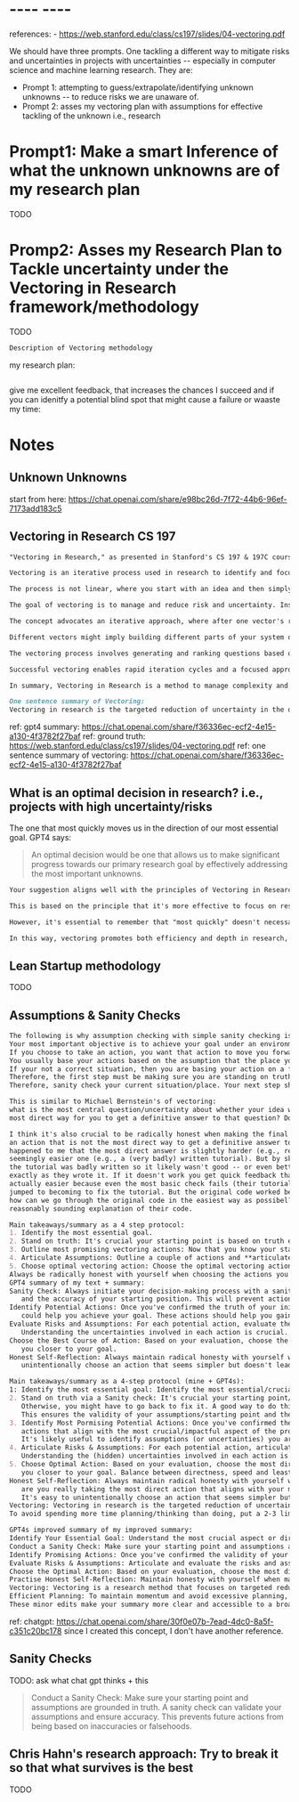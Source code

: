 # ----  ----
references: 
    - https://web.stanford.edu/class/cs197/slides/04-vectoring.pdf 

We should have three prompts. One tackling a different way to mitigate risks and uncertainties in projects with 
uncertainties -- especially in computer science and machine learning research.
They are:
- Prompt 1: attempting to guess/extrapolate/identifying unknown unknowns -- to reduce risks we are unaware of.
- Prompt 2: asses my vectoring plan with assumptions for effective tackling of the unknown i.e., research

# Prompt1: Make a smart Inference of what the unknown unknowns are of my research plan
TODO


# Promp2: Asses my Research Plan to Tackle uncertainty under the Vectoring in Research framework/methodology
TODO
```markdown
Description of Vectoring methodology

```
my research plan:
```markdown

```
give me excellent feedback, that increases the chances I succeed and if you can idenitfy a potential blind spot that might
cause a failure or waaste my time:

# Notes

## Unknown Unknowns
start from here: https://chat.openai.com/share/e98bc26d-7f72-44b6-96ef-7173add183c5

## Vectoring in Research CS 197
```markdown
"Vectoring in Research," as presented in Stanford's CS 197 & 197C course by Sean Liu & Lauren Gillespie, refers to an approach or methodology for tackling complex research projects. Here's a summarized interpretation of the concept:

Vectoring is an iterative process used in research to identify and focus on the most critical aspect, or "dimension of risk," in a project at a given time. This critical aspect is called a "vector."

The process is not linear, where you start with an idea and then simply work towards a final result. Instead, research is an exploration where vectoring helps guide the path and prioritize tasks.

The goal of vectoring is to manage and reduce risk and uncertainty. Instead of trying to solve all aspects of a problem simultaneously, researchers pick one vector (dimension of uncertainty) and focus on reducing its risk and uncertainty within a short time frame, typically 1-2 weeks.

The concept advocates an iterative approach, where after one vector's risk is mitigated, new vectors (risks or uncertainties) might emerge. Then, the process of vectoring is repeated for the new vector. This continuous re-vectoring allows researchers to keep honing the core insights of the research project.

Different vectors might imply building different parts of your system or project, but instead of building all at once, you reduce uncertainty in the most important dimension first and then build out from there.

The vectoring process involves generating and ranking questions based on their criticality, then rapidly answering the most critical question. This approach is often supplemented by assumption mapping, which is a strategy for articulating and ranking questions based on their importance and the level of known information.

Successful vectoring enables rapid iteration cycles and a focused approach, which allows researchers to efficiently work through complex problems and avoid getting overwhelmed by trying to solve everything at once.

In summary, Vectoring in Research is a method to manage complexity and risk in research projects by focusing on the most significant risks or uncertainties, reducing them, and then moving on to the next most important risk or uncertainty, in a continuous iterative process.
```

```markdown
One sentence summary of Vectoring: 
Vectoring in research is the targeted reduction of uncertainty in the direction of project's most impactful aspect.
```
ref: gpt4 summary: https://chat.openai.com/share/f36336ec-ecf2-4e15-a130-4f3782f27baf
ref: ground truth: https://web.stanford.edu/class/cs197/slides/04-vectoring.pdf
ref: one sentence summary of vectoring: https://chat.openai.com/share/f36336ec-ecf2-4e15-a130-4f3782f27baf

## What is an optimal decision in research? i.e., projects with high uncertainty/risks
The one that most quickly moves us in the direction of our most essential goal.
GPT4 says:
> An optimal decision would be one that allows us to make significant progress towards our primary research goal by effectively addressing the most important unknowns.

```markdown
Your suggestion aligns well with the principles of Vectoring in Research. In the context of vectoring, the most optimal decision is indeed the one that rapidly reduces the risk or uncertainty in the most crucial dimension or "vector" of your project at a given time.

This is based on the principle that it's more effective to focus on resolving the most critical uncertainties first, rather than trying to address all uncertainties or complete all tasks simultaneously. As such, an optimal decision would be one that allows us to make significant progress towards our primary research goal by effectively addressing the most important unknowns.

However, it's essential to remember that "most quickly" doesn't necessarily mean rushing through steps. It emphasizes the idea of "velocity" – efficiently reducing risk in the chosen dimension, without compromising the quality of the research. The goal is to achieve a deep understanding of the most crucial aspects of your research as rapidly as possible, so that the rest of the project can be built on a solid foundation.

In this way, vectoring promotes both efficiency and depth in research, helping researchers to navigate complex projects and focus their efforts where they are most needed. The iterative nature of this process also allows for continual reassessment and adjustment, ensuring that the research remains focused and relevant as it progresses.
```

## Lean Startup methodology
TODO

## Assumptions & Sanity Checks

```markdown
The following is why assumption checking with simple sanity checking is important.
Your most important objective is to achieve your goal under an environment of uncertainty.
If you choose to take an action, you want that action to move you forward towards that goal.
You usually base your actions based on the assumption that the place you are currently standing is correct.
If your not a correct situation, then you are basing your action on a falsehood, which will likely mean that the action you are taking will not work (since it's based on a false assumption).
Therefore, the first step must be making sure you are standing on truth. Then your action to make progress has a better chance to give you valuable information i.e., that the action you chose (with it's underlying assumption) is correct -- or not. 
Therefore, sanity check your current situation/place. Your next step should also be a sanity check that validates your new (now untested) assumption. So that at each step you are progressing you are getting closer to truth.

This is similar to Michael Bernstein's of vectoring: 
what is the most central question/uncertainty about whether your idea will work/is right? What is the easiest, 
most direct way for you to get a definitive answer to that question? Do that experiment. Rinse and repeat.

I think it's also crucial to be radically honest when making the final decision. It's very easy to unintentionally choose
an action that is not the most direct way to get a definitive answer to the most central question. For examle, it's 
happened to me that the most direct answer is slightly harder (e.g., reading through someones code) vs attempting the
seemingly easier one (e.g., a (very badly) written tutorial). But by skimming the two options one could have known that
the tutorial was badly written so it likely wasn't good -- or even better, santiy check their tutorial by running it
exactly as they wrote it. If it doesn't work you get quick feedback that the seemingly easier/quicker route is not 
actually easier because even the most basic check fails (their tutorial doesn't work on their own example). Thus, it
jumped to becoming to fix the tutorial. But the original code worked because they published a paper validating it. So,
how can we go through the original code in the easiest way as possibel? To my surprise Claude 2.0 did provide a very
reasonably sounding explanation of their code. 

Main takeaways/summary as a 4 step protocol:
1. Identify the most essential goal.
2. Stand on truth: It's crucial your starting point is based on truth e.g., do a **sanity check**. If this is not true then your next action cannot give you useful information (since you need to go back and fix what your starting point)
3. Outline most promising vectoring actions: Now that you know your standing on truth you can **outline the most promising actions** that that will give you the most information in the most essential direction
4. Articulate Assumptions: Outline a couple of actions and **articulate the assumptions** they make. You can also articulate risks/uncertainties that you are aware of.
5. Choose optimal vectoring action: Choose the optimal vectoring action i.e., the one that **most directly make progress**/teaches you the most towards your goal and has **least/lowest risk**.
Always be radically honest with yourself when choosing the actions you decided so that you really know your action is being taken for the right reason.
GPT4 summary of my text + summary:
Sanity Check: Always initiate your decision-making process with a sanity check. Ensure the validity of your assumptions 
   and the accuracy of your starting position. This will prevent actions based on falsehoods.
Identify Potential Actions: Once you've confirmed the truth of your initial position, identify potential actions that 
   could help you achieve your goal. These actions should help you gain the necessary information to progress.
Evaluate Risks and Assumptions: For each potential action, evaluate the risks and articulate the assumptions they rely on.
   Understanding the uncertainties involved in each action is crucial.
Choose the Best Course of Action: Based on your evaluation, choose the most direct and least risky action that brings 
   you closer to your goal.
Honest Self-Reflection: Always maintain radical honesty with yourself when making decisions. It's easy to 
   unintentionally choose an action that seems simpler but doesn't lead you towards the right answer.

Main takeaways/summary as a 4-step protocol (mine + GPT4s):
1: Identify the most essential goal: Identify the most essential/crucial/impactful goal/aspect/vector/direction of your project and it's uncertainties.
2. Stand on truth via a Sanity check: It's crucial your starting point/assumptions are based on truth, so that your next action can give you useful information.
   Otherwise, you might have to go back to fix it. A good way to do this is to initiate your decision-making process with a sanity check. 
   This ensures the validity of your assumptions/starting point and the accuracy of your starting position. This will prevent future actions failing due to falsehoods.
3. Identify Most Pormising Potential Actions: Once you've confirmed the truth of your initial position, identify potential 
   actions that align with the most crucial/impactful aspect of the project and how to lower it lowers uncertainty.
   It's likely useful to identify assumptions (or uncertainties) you are making about each action.
4. Articulate Risks & Assumptions: For each potential action, articulate & evalutate the risks and articulate the assumptions they rely on.
   Understanding the (hidden) uncertainties involved in each action is crucial.   
5. Choose Optimal Action: Based on your evaluation, choose the most direct and least risky/uncertain action that brings 
   you closer to your goal. Balance between directness, speed and least risky action. Maximizing for success and maximizing learning.
Honest Self-Reflection: Always maintain radical honesty with yourself when making decisions -- 
   are you really taking the most direct action that aligns with your most essential/important goal?. 
   It's easy to unintentionally choose an action that seems simpler but doesn't lead you towards the right answer.
Vectoring: Vectoring in research is the targeted reduction of uncertainty/risks in the direction of project's most crucial/impactful aspect/direction.
To avoid spending more time planning/thinking than doing, put a 2-3 limit on the actions you write down, maximize assesing in heard for speed. 

GPT4s improved summary of my improved summary:
Identify Your Essential Goal: Understand the most crucial aspect or direction of your project, along with its uncertainties. This is the goal you're striving to achieve.
Conduct a Sanity Check: Make sure your starting point and assumptions are grounded in truth. A sanity check can validate your assumptions and ensure accuracy. This prevents future actions from being based on inaccuracies or falsehoods.
Identify Promising Actions: Once you've confirmed the validity of your starting point, outline potential actions that align with your identified goal. These actions should aim to reduce uncertainty related to your project's crucial aspects. Be aware of any assumptions or uncertainties tied to each action.
Evaluate Risks & Assumptions: Articulate and evaluate the risks and assumptions associated with each potential action. Understanding the uncertainties involved in each action is key.
Choose the Optimal Action: Based on your evaluation, choose the most direct action that carries the least risk and reduces the most uncertainty, bringing you closer to your goal. Balance speed, directness, and risk management.
Practise Honest Self-Reflection: Maintain honesty with yourself when making decisions. It's easy to choose an action that seems simpler but may not lead to the right answer.
Vectoring: Vectoring is a research method that focuses on targeted reduction of uncertainty in your project's most crucial direction.
Efficient Planning: To maintain momentum and avoid excessive planning, limit your action choices to 2-3 options and try to assess them quickly.
These minor edits make your summary more clear and accessible to a broader audience.
```
ref: chatgpt: https://chat.openai.com/share/30f0e07b-7ead-4dc0-8a5f-c351c20bc178 since I created this concept, I don't have another reference. 
## Sanity Checks
TODO: ask what chat gpt thinks + this 
> Conduct a Sanity Check: Make sure your starting point and assumptions are grounded in truth. A sanity check can validate your assumptions and ensure accuracy. This prevents future actions from being based on inaccuracies or falsehoods.

## Chris Hahn's research approach: Try to break it so that what survives is the best
TODO